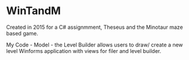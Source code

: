 # WinTandM
Created in 2015 for a C# assignmment, Theseus and the Minotaur maze based game.

My Code - Model - the Level Builder allows users to draw/ create a new level 
Winforms application with views for filer and level builder.
